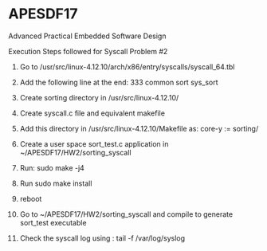 # APESDF17
Advanced Practical Embedded Software Design

Execution Steps followed for Syscall Problem #2

1.  Go to /usr/src/linux-4.12.10/arch/x86/entry/syscalls/syscall_64.tbl

2.  Add the following line at the end: 
    333     common     sort     sys_sort
   
3.  Create sorting directory in /usr/src/linux-4.12.10/

4.  Create syscall.c file and equivalent makefile

5.  Add this directory in /usr/src/linux-4.12.10/Makefile as:
    core-y := sorting/
   
6.  Create a user space sort_test.c application in ~/APESDF17/HW2/sorting_syscall

7.  Run: sudo make -j4

8.  Run sudo make install

9.  reboot

10. Go to ~/APESDF17/HW2/sorting_syscall and compile to generate sort_test executable

11. Check the syscall log using : 
    tail -f /var/log/syslog






